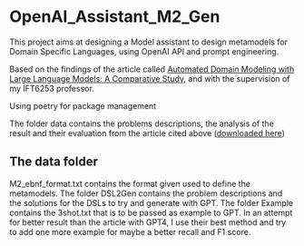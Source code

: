 # OpenAI_Assistant_M2_Gen

This project aims at designing a Model assistant to design metamodels for Domain Specific Languages, using OpenAI API and prompt engineering.


Based on the findings of the article called [Automated Domain Modeling with Large Language Models: A Comparative Study](https://ieeexplore.ieee.org/stamp/stamp.jsp?arnumber=10344012), and with the supervision of my IFT6253 professor.

Using poetry for package management

The folder data contains the problems descriptions, the analysis of the result and their evaluation from the article cited above ([downloaded here](https://zenodo.org/records/8105098))

## The data folder
M2_ebnf_format.txt contains the format given used to define the metamodels.
The folder DSL2Gen contains the problem descriptions and the solutions for the DSLs to try and generate with GPT.
The folder Example contains the 3shot.txt that is to be passed as example to GPT. In an attempt for better result than the article with GPT4, I use their best method and try to add one more example for maybe a better recall and F1 score.